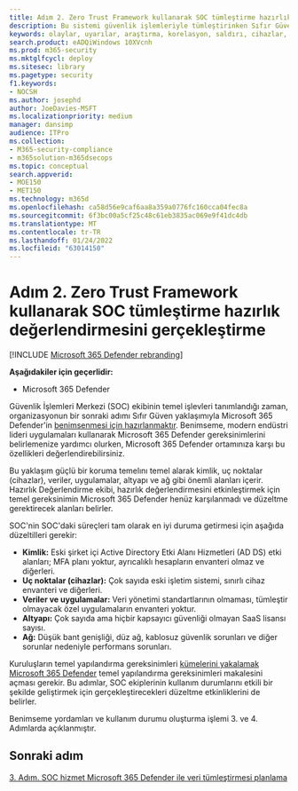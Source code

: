 ```yaml
---
title: Adım 2. Zero Trust Framework kullanarak SOC tümleştirme hazırlık değerlendirmesini gerçekleştirme
description: Bu sistemi güvenlik işlemleriyle tümleştirinken Sıfır Güven Çerçevesi'nin kullanımıyla SOC tümleştirme hazırlık Microsoft 365 Defender temelleri.
keywords: olaylar, uyarılar, araştırma, korelasyon, saldırı, cihazlar, kullanıcılar, kimlikler, kimlik, posta kutusu, e-posta, 365, microsoft, m365, olay yanıtı, siber saldırı, secops, güvenlik işlemleri, soc
search.product: eADQiWindows 10XVcnh
ms.prod: m365-security
ms.mktglfcycl: deploy
ms.sitesec: library
ms.pagetype: security
f1.keywords:
- NOCSH
ms.author: josephd
author: JoeDavies-MSFT
ms.localizationpriority: medium
manager: dansimp
audience: ITPro
ms.collection:
- M365-security-compliance
- m365solution-m365dsecops
ms.topic: conceptual
search.appverid:
- MOE150
- MET150
ms.technology: m365d
ms.openlocfilehash: ca58d56e9caf6aa8a359a0776fc160cca04fec8a
ms.sourcegitcommit: 6f3bc00a5cf25c48c61eb3835ac069e9f41dc4db
ms.translationtype: MT
ms.contentlocale: tr-TR
ms.lasthandoff: 01/24/2022
ms.locfileid: "63014150"
---
```

# <a name="step-2-perform-a-soc-integration-readiness-assessment-using-the-zero-trust-framework"></a>Adım 2. Zero Trust Framework kullanarak SOC tümleştirme hazırlık değerlendirmesini gerçekleştirme

[!INCLUDE [Microsoft 365 Defender rebranding](../includes/microsoft-defender.md)]

**Aşağıdakiler için geçerlidir:**
- Microsoft 365 Defender

Güvenlik İşlemleri Merkezi (SOC) ekibinin temel işlevleri tanımlandığı zaman, organizasyonun bir sonraki adımı Sıfır Güven yaklaşımıyla Microsoft 365 Defender'in [benimsenmesi için hazırlanmaktır](/security/zero-trust/). Benimseme, modern endüstri lideri uygulamaları kullanarak Microsoft 365 Defender gereksinimlerini belirlemenize yardımcı olurken, Microsoft 365 Defender ortamınıza karşı bu özellikleri değerlendirebilirsiniz.

Bu yaklaşım güçlü bir koruma temelını temel alarak kimlik, uç noktalar (cihazlar), veriler, uygulamalar, altyapı ve ağ gibi önemli alanları içerir. Hazırlık Değerlendirme ekibi, hazırlık değerlendirmesini etkinleştirmek için temel gereksinimin Microsoft 365 Defender henüz karşılanmadı ve düzeltme gerektirecek alanları belirler.

SOC'nin SOC'daki süreçleri tam olarak en iyi duruma getirmesi için aşağıda düzeltilleri gerekir:

- **Kimlik:** Eski şirket içi Active Directory Etki Alanı Hizmetleri (AD DS) etki alanları; MFA planı yoktur, ayrıcalıklı hesapların envanteri olmaz ve diğerleri.
- **Uç noktalar (cihazlar):** Çok sayıda eski işletim sistemi, sınırlı cihaz envanteri ve diğerleri.
- **Veriler ve uygulamalar:**  Veri yönetimi standartlarının olmaması, tümleştir olmayacak özel uygulamaların envanteri yoktur.
- **Altyapı:** Çok sayıda ama hiçbir kapsayıcı güvenliği olmayan SaaS lisansı sayısı.
- **Ağ:** Düşük bant genişliği, düz ağ, kablosuz güvenlik sorunları ve diğer sorunlar nedeniyle performans sorunları.

Kuruluşların temel yapılandırma gereksinimleri [kümelerini yakalamak Microsoft 365 Defender](m365d-enable.md) temel yapılandırma gereksinimleri makalesini açması gerekir. Bu adımlar, SOC ekiplerinin kullanım durumlarını etkili bir şekilde geliştirmek için gerçekleştirecekleri düzeltme etkinliklerini de belirler. 

Benimseme yordamları ve kullanım durumu oluşturma işlemi 3. ve 4. Adımlarda açıklanmıştır.

## <a name="next-step"></a>Sonraki adım

[3. Adım. SOC hizmet Microsoft 365 Defender ile veri tümleştirmesi planlama](integrate-microsoft-365-defender-secops-services.md)
